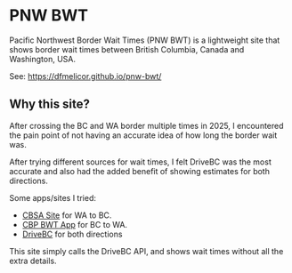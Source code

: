 
# PNW BWT

Pacific Northwest Border Wait Times (PNW BWT) is a lightweight site that shows border wait times between British Columbia, Canada and Washington, USA.

See: https://dfmelicor.github.io/pnw-bwt/

## Why this site?

After crossing the BC and WA border multiple times in 2025, I encountered the pain point of not having an accurate idea of how long the border wait was.

After trying different sources for wait times, I felt DriveBC was the most accurate and also had the added benefit of showing estimates for both directions.

Some apps/sites I tried:
* [CBSA Site](https://www.cbsa-asfc.gc.ca/bwt-taf/menu-eng.html) for WA to BC.
* [CBP BWT App](https://play.google.com/store/apps/details?id=gov.dhs.cbp.bems.wcr.bwt2&hl=en_US) for BC to WA.
* [DriveBC](https://www.drivebc.ca/) for both directions

This site simply calls the DriveBC API, and shows wait times without all the extra details.
